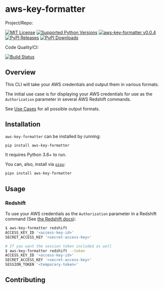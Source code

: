 # aws-key-formatter

Project/Repo:

[![MIT License][license_img]][license_ref]
[![Supported Python Versions][pyversions_img]][pyversions_ref]
[![aws-key-formatter v0.0.4][version_img]][version_ref]
[![PyPI Releases][pypi_img]][pypi_ref]
[![PyPI Downloads][downloads_img]][downloads_ref]

Code Quality/CI:

[![Build Status][travis_img]][travis_ref]

## Overview

This CLI will take your AWS credentials and output them in various formats.

The initial use case is for displaying your AWS credentials for use as the
`Authorization` parameter in several AWS Redshift commands.

See [Use Cases](#use-cases) for all possible output formats.

## Installation

`aws-key-formatter` can be installed by running:

```bash
pip install aws-key-formatter
```

It requires Python 3.6+ to run.

You can, also, install via [`pipx`](https://pipxproject.github.io/pipx/):

```bash
pipx install aws-key-formatter
```

## Usage

### Redshift

To use your AWS credentials as the `Authorization` parameter in a Redshift
command (See [the Redshift docs](https://docs.aws.amazon.com/redshift/latest/dg/copy-parameters-authorization.html#copy-access-key-id)):

```bash
$ aws-key-formatter redshift
ACCESS_KEY_ID '<access-key-id>'
SECRET_ACCESS_KEY '<secret-access-key>'

# If you want the session token included as well
$ aws-key-formatter redshift --token
ACCESS_KEY_ID '<access-key-id>'
SECRET_ACCESS_KEY '<secret-access-key>'
SESSION_TOKEN '<temporary-token>'
```

## Contributing

<!-- TODO: add some contributing guidelines -->

<!-- References -->

[downloads_img]: https://pepy.tech/badge/aws-key-formatter/month
[downloads_ref]: https://pepy.tech/project/aws-key-formatter

[license_img]: https://img.shields.io/badge/License-MIT-blue.svg
[license_ref]: https://github.com/KeltonKarboviak/aws-key-formatter/blob/master/LICENSE.md

[pypi_img]: https://img.shields.io/badge/PyPI-wheels-green.svg
[pypi_ref]: https://pypi.org/project/aws-key-formatter/#files

[pyversions_img]: https://img.shields.io/pypi/pyversions/aws-key-formatter.svg
[pyversions_ref]: https://pypi.org/pypi/aws-key-formatter

[travis_img]: https://travis-ci.org/KeltonKarboviak/aws-key-formatter.svg?branch=master
[travis_ref]: https://travis-ci.org/KeltonKarboviak/aws-key-formatter

[version_img]: https://img.shields.io/static/v1.svg?label=aws-key-formatter&message=v0.1.0&color=blue
[version_ref]: https://pypi.org/project/aws-key-formatter/
